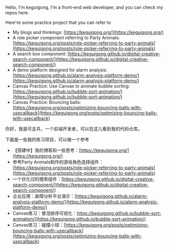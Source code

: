 Hello, I'm keguigong, I'm a front-end web developer, and you can check my repos here.

Here're some practice project that you can refer to

- My blogs and thinkings: [https://keguigong.org/](https://keguigong.org/)
- A role picker component referring to Party Animals: [https://keguigong.org/posts/role-picker-referring-to-party-animals](https://keguigong.org/posts/role-picker-referring-to-party-animals)
- A search box component: [https://keguigong.github.io/digital-creative-search-component/](https://keguigong.github.io/digital-creative-search-component/)
- A demo platform designed for alarm analysis: [https://keguigong.github.io/alarm-analysis-platform-demo/](https://keguigong.github.io/alarm-analysis-platform-demo/)
- Canvas Practice: Use Canvas to animate bubble sorting: [https://keguigong.github.io/bubble-sort-animation/](https://keguigong.github.io/bubble-sort-animation/)
- Canvas Practice: Bouncing balls: [https://keguigong.org/posts/optimizing-bouncing-balls-with-usecallback](https://keguigong.org/posts/optimizing-bouncing-balls-with-usecallback)

你好，我是可圭共，一个前端开发者，可以在这儿看到我的代码仓库。

下面是一些我的练习项目，可以做一个参考

- 【搭建中】我的博客和一些思考：[https://keguigong.org/](https://keguigong.org/)
-  参考Party Animals制作的游戏角色选择组件：[https://keguigong.org/posts/role-picker-referring-to-party-animals](https://keguigong.org/posts/role-picker-referring-to-party-animals)
-  一个优化过的搜索组件：[https://keguigong.github.io/digital-creative-search-component/](https://keguigong.github.io/digital-creative-search-component/)
-  企业应用：故障分析平台演示：[https://keguigong.github.io/alarm-analysis-platform-demo/](https://keguigong.github.io/alarm-analysis-platform-demo/)
-  Canvas练习：冒泡排序可视化：https://keguigong.github.io/bubble-sort-animation/](https://keguigong.github.io/bubble-sort-animation/)
-  Canvas练习：碰撞小球：[https://keguigong.org/posts/optimizing-bouncing-balls-with-usecallback](https://keguigong.org/posts/optimizing-bouncing-balls-with-usecallback)
